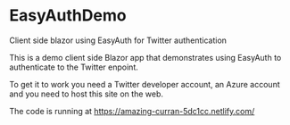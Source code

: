 # EasyAuthDemo
Client side blazor using EasyAuth for Twitter authentication

This is a demo client side Blazor app that demonstrates using EasyAuth to authenticate to the Twitter enpoint.

To get it to work you need a Twitter developer account, an Azure account and you need to host this site on the web.

The code is running at https://amazing-curran-5dc1cc.netlify.com/
